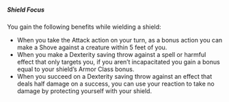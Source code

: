 ##### Shield Focus

You gain the following benefits while wielding a shield:
- When you take the Attack action on your turn, as a bonus action you can make a Shove against a creature within 5 feet of you.
- When you make a Dexterity saving throw against a spell or harmful effect that only targets you, if you aren’t incapacitated you gain a bonus equal to your shield’s Armor Class bonus.
- When you succeed on a Dexterity saving throw against an effect that deals half damage on a success, you can use your reaction to take no damage by protecting yourself with your shield.
